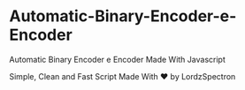 # Automatic-Binary-Encoder-e-Encoder
Automatic Binary Encoder e Encoder Made With Javascript

Simple, Clean and Fast Script Made With ♥ by LordzSpectron

